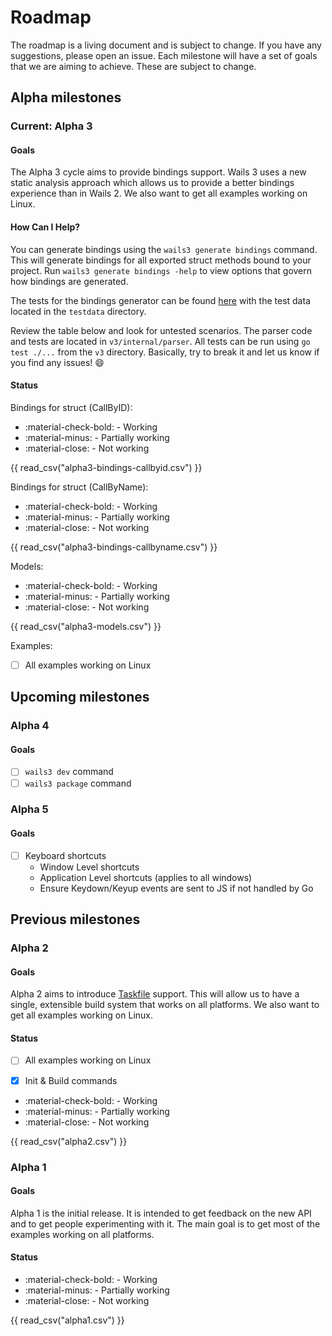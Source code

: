 # Roadmap

The roadmap is a living document and is subject to change. If you have any
suggestions, please open an issue. Each milestone will have a set of goals that
we are aiming to achieve. These are subject to change.

## Alpha milestones

### Current: Alpha 3

#### Goals

The Alpha 3 cycle aims to provide bindings support. Wails 3 uses a new static analysis approach which allows us to provide 
a better bindings experience than in Wails 2. 
We also want to get all examples working on Linux.

#### How Can I Help?

You can generate bindings using the `wails3 generate bindings` command. This will generate bindings for all exported struct methods bound to your project.
Run `wails3 generate bindings -help` to view options that govern how bindings are generated.
 
The tests for the bindings generator can be found [here](https://github.com/wailsapp/wails/tree/v3-alpha/v3/internal/parser) with the test data located in the `testdata` directory. 

Review the table below and look for untested scenarios. The parser code and tests are located in `v3/internal/parser`. All tests can be run using `go test ./...` from the `v3` directory.
Basically, try to break it and let us know if you find any issues! :smile:

#### Status

Bindings for struct (CallByID):

- :material-check-bold: - Working
- :material-minus: - Partially working
- :material-close: - Not working

{{ read_csv("alpha3-bindings-callbyid.csv") }}

Bindings for struct (CallByName):

- :material-check-bold: - Working
- :material-minus: - Partially working
- :material-close: - Not working

{{ read_csv("alpha3-bindings-callbyname.csv") }}

Models:

- :material-check-bold: - Working
- :material-minus: - Partially working
- :material-close: - Not working

{{ read_csv("alpha3-models.csv") }}


Examples:

- [ ] All examples working on Linux

## Upcoming milestones

### Alpha 4

#### Goals

- [ ] `wails3 dev` command
- [ ] `wails3 package` command

### Alpha 5

#### Goals

- [ ] Keyboard shortcuts
    - Window Level shortcuts
    - Application Level shortcuts (applies to all windows)
    - Ensure Keydown/Keyup events are sent to JS if not handled by Go

## Previous milestones

### Alpha 2

#### Goals

Alpha 2 aims to introduce [Taskfile](https://taskfile.dev) support. This will
allow us to have a single, extensible build system that works on all platforms.
We also want to get all examples working on Linux.

#### Status

- [ ] All examples working on Linux
- [x] Init & Build commands


- :material-check-bold: - Working
- :material-minus: - Partially working
- :material-close: - Not working

{{ read_csv("alpha2.csv") }}

### Alpha 1

#### Goals

Alpha 1 is the initial release. It is intended to get feedback on the new API
and to get people experimenting with it. The main goal is to get most of the
examples working on all platforms.

#### Status

- :material-check-bold: - Working
- :material-minus: - Partially working
- :material-close: - Not working

{{ read_csv("alpha1.csv") }}
